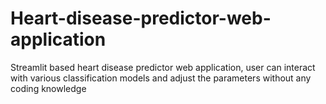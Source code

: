 # Heart-disease-predictor-web-application
Streamlit based heart disease predictor web application, user can interact with various classification models and  adjust the parameters without any coding knowledge
